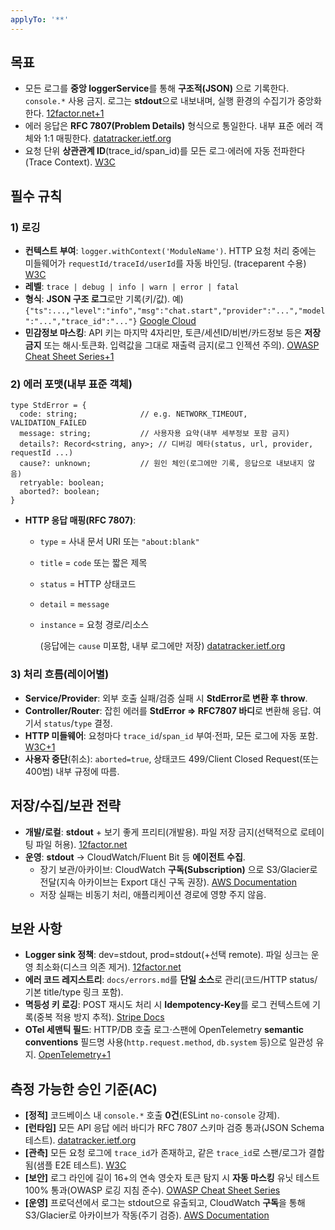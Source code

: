 ```yaml
---
applyTo: '**'
---
```

## 목표

- 모든 로그를 **중앙 loggerService**를 통해 **구조적(JSON)** 으로 기록한다. `console.*` 사용 금지. 로그는 **stdout**으로 내보내며, 실행 환경의 수집기가 중앙화한다. [12factor.net+1](https://12factor.net/logs?utm_source=chatgpt.com)
- 에러 응답은 **RFC 7807(Problem Details)** 형식으로 통일한다. 내부 표준 에러 객체와 1:1 매핑한다. [datatracker.ietf.org](https://datatracker.ietf.org/doc/html/rfc7807?utm_source=chatgpt.com)
- 요청 단위 **상관관계 ID**(trace_id/span_id)를 모든 로그·에러에 자동 전파한다(Trace Context). [W3C](https://www.w3.org/TR/trace-context/?utm_source=chatgpt.com)

## 필수 규칙

### 1) 로깅

- **컨텍스트 부여**: `logger.withContext('ModuleName')`. HTTP 요청 처리 중에는 미들웨어가 `requestId/traceId/userId`를 자동 바인딩. (traceparent 수용) [W3C](https://www.w3.org/TR/trace-context/?utm_source=chatgpt.com)
- **레벨**: `trace | debug | info | warn | error | fatal`
- **형식**: **JSON 구조 로그**로만 기록(키/값). 예) `{"ts":...,"level":"info","msg":"chat.start","provider":"...","model":"...","trace_id":"..."}`  [Google Cloud](https://cloud.google.com/logging/docs/structured-logging?utm_source=chatgpt.com)
- **민감정보 마스킹**: API 키는 마지막 4자리만, 토큰/세션ID/비번/카드정보 등은 **저장 금지** 또는 해시·토큰화. 입력값을 그대로 재출력 금지(로그 인젝션 주의). [OWASP Cheat Sheet Series+1](https://cheatsheetseries.owasp.org/cheatsheets/Logging_Cheat_Sheet.html?utm_source=chatgpt.com)

### 2) 에러 포맷(내부 표준 객체)

```tsx
type StdError = {
  code: string;              // e.g. NETWORK_TIMEOUT, VALIDATION_FAILED
  message: string;           // 사용자용 요약(내부 세부정보 포함 금지)
  details?: Record<string, any>; // 디버깅 메타(status, url, provider, requestId ...)
  cause?: unknown;           // 원인 체인(로그에만 기록, 응답으로 내보내지 않음)
  retryable: boolean;
  aborted?: boolean;
}

```

- **HTTP 응답 매핑(RFC 7807)**:
    - `type` = 사내 문서 URI 또는 `"about:blank"`
    - `title` = `code` 또는 짧은 제목
    - `status` = HTTP 상태코드
    - `detail` = `message`
    - `instance` = 요청 경로/리소스
        
        (응답에는 `cause` 미포함, 내부 로그에만 저장) [datatracker.ietf.org](https://datatracker.ietf.org/doc/html/rfc7807?utm_source=chatgpt.com)
        

### 3) 처리 흐름(레이어별)

- **Service/Provider**: 외부 호출 실패/검증 실패 시 **StdError로 변환 후 throw**.
- **Controller/Router**: 잡힌 에러를 **StdError ⇒ RFC7807 바디**로 변환해 응답. 여기서 `status`/`type` 결정.
- **HTTP 미들웨어**: 요청마다 `trace_id`/`span_id` 부여·전파, 모든 로그에 자동 포함. [W3C+1](https://www.w3.org/TR/trace-context/?utm_source=chatgpt.com)
- **사용자 중단**(취소): `aborted=true`, 상태코드 499/Client Closed Request(또는 400범) 내부 규정에 따름.

## 저장/수집/보관 전략

- **개발/로컬**: **stdout** + 보기 좋게 프리티(개발용). 파일 저장 금지(선택적으로 로테이팅 파일 허용). [12factor.net](https://12factor.net/logs?utm_source=chatgpt.com)
- **운영**: **stdout** → CloudWatch/Fluent Bit 등 **에이전트 수집**.
    - 장기 보관/아카이브: CloudWatch **구독(Subscription)** 으로 S3/Glacier로 전달(지속 아카이브는 Export 대신 구독 권장). [AWS Documentation](https://docs.aws.amazon.com/AmazonCloudWatch/latest/logs/S3Export.html?utm_source=chatgpt.com)
    - 저장 실패는 비동기 처리, 애플리케이션 경로에 영향 주지 않음.

## 보완 사항

- **Logger sink 정책**: dev=stdout, prod=stdout(+선택 remote). 파일 싱크는 운영 최소화(디스크 의존 제거). [12factor.net](https://12factor.net/logs?utm_source=chatgpt.com)
- **에러 코드 레지스트리**: `docs/errors.md`를 **단일 소스**로 관리(코드/HTTP status/기본 title/type 링크 포함).
- **멱등성 키 로깅**: POST 재시도 처리 시 **Idempotency-Key**를 로그 컨텍스트에 기록(중복 적용 방지 추적). [Stripe Docs](https://docs.stripe.com/api/idempotent_requests?utm_source=chatgpt.com)
- **OTel 세맨틱 필드**: HTTP/DB 호출 로그·스팬에 OpenTelemetry **semantic conventions** 필드명 사용(`http.request.method`, `db.system` 등)으로 일관성 유지. [OpenTelemetry+1](https://opentelemetry.io/docs/specs/semconv/http/?utm_source=chatgpt.com)

## 측정 가능한 승인 기준(AC)

- **[정적]** 코드베이스 내 `console.*` 호출 **0건**(ESLint `no-console` 강제).
- **[런타임]** 모든 API 응답 에러 바디가 RFC 7807 스키마 검증 통과(JSON Schema 테스트). [datatracker.ietf.org](https://datatracker.ietf.org/doc/html/rfc7807?utm_source=chatgpt.com)
- **[관측]** 모든 요청 로그에 `trace_id`가 존재하고, 같은 `trace_id`로 스팬/로그가 결합됨(샘플 E2E 테스트). [W3C](https://www.w3.org/TR/trace-context/?utm_source=chatgpt.com)
- **[보안]** 로그 라인에 길이 16+의 연속 영숫자 토큰 탐지 시 **자동 마스킹** 유닛 테스트 100% 통과(OWASP 로깅 지침 준수). [OWASP Cheat Sheet Series](https://cheatsheetseries.owasp.org/cheatsheets/Logging_Cheat_Sheet.html?utm_source=chatgpt.com)
- **[운영]** 프로덕션에서 로그는 stdout으로 유출되고, CloudWatch **구독**을 통해 S3/Glacier로 아카이브가 작동(주기 검증). [AWS Documentation](https://docs.aws.amazon.com/AmazonCloudWatch/latest/logs/S3Export.html?utm_source=chatgpt.com)